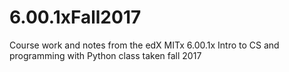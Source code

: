 # 6.00.1xFall2017
Course work and notes from the edX MITx 6.00.1x Intro to CS and programming with Python class taken fall 2017 
